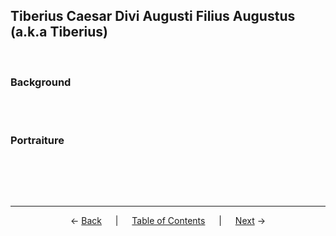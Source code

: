 ## Tiberius Caesar Divi Augusti Filius Augustus (a.k.a Tiberius)
<br>

### Background

<br><br>

### Portraiture
<br>
<p align="center"></p>

<br><br>

---
<p align="center">
← <a href="emperor-hairstyles/augustus.md">Back</a> &emsp; | &emsp; <a href="readme.md">Table of Contents</a> &emsp; | &emsp; <a href="emperor-hairstyles/caligula.md">Next</a> →
</p>